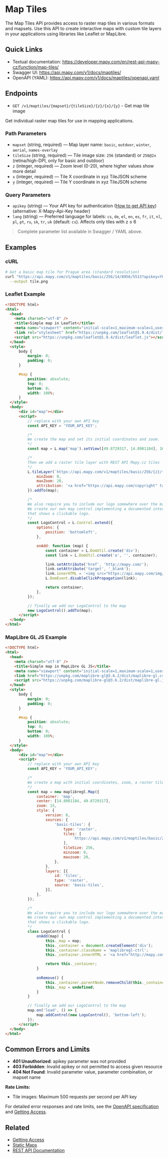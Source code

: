 # Map Tiles

The Map Tiles API provides access to raster map tiles in various formats and mapsets. Use this API to create interactive maps with custom tile layers in your applications using libraries like Leaflet or MapLibre.

## Quick Links

- Textual documentation: https://developer.mapy.com/en/rest-api-mapy-cz/function/map-tiles/
- Swagger UI: https://api.mapy.com/v1/docs/maptiles/
- OpenAPI (YAML): https://api.mapy.com/v1/docs/maptiles/openapi.yaml

## Endpoints

- `GET /v1/maptiles/{mapset}/{tileSize}/{z}/{x}/{y}` - Get map tile image

Get individual raster map tiles for use in mapping applications.

### Path Parameters

- `mapset` (string, required) — Map layer name: `basic`, `outdoor`, `winter`, `aerial`, `names-overlay`
- `tileSize` (string, required) — Tile image size: `256` (standard) or `256@2x` (retina/high-DPI, only for basic and outdoor)
- `z` (integer, required) — Zoom level (0-20), where higher values show more detail
- `x` (integer, required) — Tile X coordinate in xyz TileJSON scheme
- `y` (integer, required) — Tile Y coordinate in xyz TileJSON scheme

### Query Parameters

- `apikey` (string) — Your API key for authentication ([How to get API key](getting-access.md)) (alternative: X-Mapy-Api-Key header)
- `lang` (string) — Preferred language for labels: `cs`, `de`, `el`, `en`, `es`, `fr`, `it`, `nl`, `pl`, `pt`, `ru`, `sk`, `tr`, `uk` (default: `cs`). Affects only tiles with z ≤ 6

> Complete parameter list available in Swagger / YAML above.

## Examples

### cURL

```bash
# Get a basic map tile for Prague area (standard resolution)
curl "https://api.mapy.com/v1/maptiles/basic/256/14/8956/5513?apikey=YOUR_API_KEY" \
  --output tile.png
```

### Leaflet Example

```html
<!DOCTYPE html>
<html>
  <head>
    <meta charset="utf-8" />
    <title>Simple map in Leaflet</title>
    <meta name="viewport" content="initial-scale=1,maximum-scale=1,user-scalable=no" />
    <link rel="stylesheet" href="https://unpkg.com/leaflet@1.9.4/dist/leaflet.css" />
    <script src="https://unpkg.com/leaflet@1.9.4/dist/leaflet.js"></script>
  </head>
  <style>
      body {
          margin: 0;
          padding: 0;
      }

      #map {
          position: absolute;
          top: 0;
          bottom: 0;
          width: 100%;
      }
  </style>
  <body>      
      <div id="map"></div>
      <script>
          // replace with your own API key
          const API_KEY = 'YOUR_API_KEY';

          /*
          We create the map and set its initial coordinates and zoom.
          */
          const map = L.map('map').setView([49.8729317, 14.8981184], 16);

          /*
          Then we add a raster tile layer with REST API Mapy.cz tiles
          */
          L.tileLayer(`https://api.mapy.com/v1/maptiles/basic/256/{z}/{x}/{y}?apikey=${API_KEY}`, {
              minZoom: 0,
              maxZoom: 20,
              attribution: '<a href="https://api.mapy.com/copyright" target="_blank">&copy; Seznam.cz a.s. a další</a>',
          }).addTo(map);

          /*
          We also require you to include our logo somewhere over the map.
          We create our own map control implementing a documented interface,
          that shows a clickable logo.
          */
          const LogoControl = L.Control.extend({
              options: {
                  position: 'bottomleft',
              },

              onAdd: function (map) {
                  const container = L.DomUtil.create('div');
                  const link = L.DomUtil.create('a', '', container);

                  link.setAttribute('href', 'http://mapy.com/');
                  link.setAttribute('target', '_blank');
                  link.innerHTML = '<img src="https://api.mapy.com/img/api/logo.svg" />';
                  L.DomEvent.disableClickPropagation(link);

                  return container;
              },
          });

          // finally we add our LogoControl to the map
          new LogoControl().addTo(map);
      </script>
  </body>
</html>
```

### MapLibre GL JS Example

```html
<!DOCTYPE html>
<html>
  <head>
    <meta charset="utf-8" />
    <title>Simple map in MapLibre GL JS</title>
    <meta name="viewport" content="initial-scale=1,maximum-scale=1,user-scalable=no" />
    <link href="https://unpkg.com/maplibre-gl@3.6.2/dist/maplibre-gl.css" rel="stylesheet" />
    <script src="https://unpkg.com/maplibre-gl@3.6.2/dist/maplibre-gl.js"></script>
  </head>
  <style>
      body {
          margin: 0;
          padding: 0;
      }

      #map {
          position: absolute;
          top: 0;
          bottom: 0;
          width: 100%;
      }
  </style>
  <body>      
      <div id="map"></div>
      <script>
          // replace with your own API key
          const API_KEY = 'YOUR_API_KEY';

          /*
          We create a map with initial coordinates, zoom, a raster tile source and a layer using that source.
          */
          const map = new maplibregl.Map({
              container: 'map',
              center: [14.8981184, 49.8729317],
              zoom: 15,
              style: {
                  version: 8,
                  sources: {
                      'basic-tiles': {
                          type: 'raster',
                          tiles: [
                              `https://api.mapy.com/v1/maptiles/basic/256/{z}/{x}/{y}?apikey=${API_KEY}`
                          ],
                          tileSize: 256,
                          minzoom: 0,
                          maxzoom: 20,
                      },
                  },
                  layers: [{
                      id: 'tiles',
                      type: 'raster',
                      source: 'basic-tiles',
                  }],
              },
          });

          /*
          We also require you to include our logo somewhere over the map.
          We create our own map control implementing a documented interface,
          that shows a clickable logo.
          */
          class LogoControl {
              onAdd(map) {
                  this._map = map;
                  this._container = document.createElement('div');
                  this._container.className = 'maplibregl-ctrl';
                  this._container.innerHTML = '<a href="http://mapy.com/" target="_blank"><img src="https://api.mapy.com/img/api/logo.svg" /></a>';

                  return this._container;
              }
           
              onRemove() {
                  this._container.parentNode.removeChild(this._container);
                  this._map = undefined;
              }
          }

          // finally we add our LogoControl to the map
          map.on('load', () => {
              map.addControl(new LogoControl(), 'bottom-left');
          });
      </script>
  </body>
</html>
```

## Common Errors and Limits

- **401 Unauthorized**: apikey parameter was not provided
- **403 Forbidden**: Invalid apikey or not permitted to access given resource
- **404 Not Found**: Invalid parameter value, parameter combination, or mapset name

**Rate Limits:**
- Tile images: Maximum 500 requests per second per API key

For detailed error responses and rate limits, see the [OpenAPI specification](https://api.mapy.com/v1/docs/maptiles/openapi.yaml) and [Getting Access](getting-access.md).

## Related

- [Getting Access](getting-access.md)
- [Static Maps](static-maps.md)
- [REST API Documentation](README.md)

